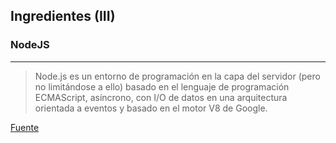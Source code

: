 ## Ingredientes (III)

### NodeJS

<hr />

> Node.js es un entorno de programación en la capa del servidor (pero no limitándose a ello) basado en el lenguaje de programación ECMAScript, asíncrono, con I/O de datos en una arquitectura orientada a eventos y basado en el motor V8 de Google.<!-- .element: class="fragment" data-fragment-index="2" -->

[Fuente](http://es.wikipedia.org/wiki/Node.js)<!-- .element: class="fragment" data-fragment-index="2" -->

